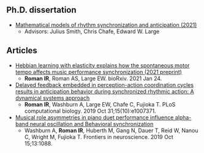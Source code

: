 ## Ph.D. dissertation
- [Mathematical models of rhythm synchronization and anticipation (2021)](https://searchworks.stanford.edu/view/13823609)
    - Advisors: Julius Smith, Chris Chafe, Edward W. Large

## Articles
- [Hebbian learning with elasticity explains how the spontaneous motor tempo affects music performance synchronization (2021 preprint)](https://www.biorxiv.org/content/10.1101/2020.10.15.341610v2)
    - **Roman IR**, Roman AS, Large EW. bioRxiv. 2021 Jan 24.
- [Delayed feedback embedded in perception-action coordination cycles results in anticipation behavior during synchronized rhythmic action: A dynamical systems approach](https://journals.plos.org/ploscompbiol/article?id=10.1371/journal.pcbi.1007371)
    - **Roman IR**, Washburn A, Large EW, Chafe C, Fujioka T. PLoS computational biology. 2019 Oct 31;15(10):e1007371.
- [Musical role asymmetries in piano duet performance influence alpha-band neural oscillation and Behavioral synchronization](https://www.frontiersin.org/articles/10.3389/fnins.2019.01088/full)
    - Washburn A, **Roman IR**, Huberth M, Gang N, Dauer T, Reid W, Nanou C, Wright M, Fujioka T. Frontiers in neuroscience. 2019 Oct 15;13:1088.
